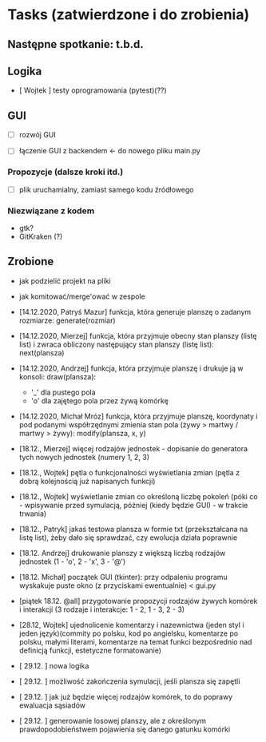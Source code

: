 # Tasks (zatwierdzone i do zrobienia)

## Następne spotkanie: t.b.d.

## Logika

* [ Wojtek ] testy oprogramowania (pytest)(??)

## GUI

* [ ] rozwój GUI

* [ ] łączenie GUI z backendem <- do nowego pliku main.py

### Propozycje (dalsze kroki itd.)

- [ ] plik uruchamialny, zamiast samego kodu źródłowego

### Niezwiązane z kodem

* gtk?
* GitKraken (?)

## Zrobione

* jak podzielić projekt na pliki
* jak komitować/merge'ować w zespole

* [14.12.2020, Patryś Mazur] funkcja, która generuje planszę o zadanym rozmiarze: generate(rozmiar)

* [14.12.2020, Mierzej] funkcja, która przyjmuje obecny stan planszy (listę list) i zwraca obliczony następujący stan planszy (listę list): next(plansza)

* [14.12.2020, Andrzej] funkcja, która przyjmuje planszę i drukuje ją w konsoli: draw(plansza):
    - '_' dla pustego pola
    - 'o' dla zajętego pola przez żywą komórkę

* [14.12.2020, Michał Mróz] funkcja, która przyjmuje planszę, koordynaty i pod podanymi współrzędnymi zmienia stan pola (żywy > martwy / martwy > żywy): modify(plansza, x, y)

* [18.12., Mierzej] więcej rodzajów jednostek - dopisanie do generatora tych nowych jednostek (numery 1, 2, 3)

* [18.12., Wojtek] pętla o funkcjonalności wyświetlania zmian (pętla z dobrą kolejnością już napisanych funkcji)

* [18.12., Wojtek] wyświetlanie zmian co określoną liczbę pokoleń (póki co - wpisywanie przed symulacją, później (kiedy będzie GUI) - w trakcie trwania)

* [18.12., Patryk] jakaś testowa plansza w formie txt (przekształcana na listę list), żeby dało się sprawdzać, czy ewolucja działa poprawnie

* [18.12. Andrzej] drukowanie planszy z większą liczbą rodzajów jednostek (1 - 'o', 2 - 'x', 3 - '@')

* [18.12. Michał] początek GUI (tkinter): przy odpaleniu programu wyskakuje puste okno (z przyciskami ewentualnie) < gui.py

* [piątek 18.12. @all] przygotowanie propozycji rodzajów żywych komórek i interakcji (3 rodzaje i interakcje: 1 - 2, 1 - 3, 2 - 3)

* [28.12, Wojtek] ujednolicenie komentarzy i nazewnictwa (jeden styl i jeden język)(commity po polsku, kod po angielsku, komentarze po polsku, małymi literami, komentarze na temat funkci bezpośrednio nad definicją funkcji, estetyczne formatowanie)

* [ 29.12. ] nowa logika 

* [ 29.12. ] możliwość zakończenia symulacji, jeśli plansza się zapętli

* [ 29.12. ] jak już będzie więcej rodzajów komórek, to do poprawy ewaluacja sąsiadów

* [ 29.12. ] generowanie losowej planszy, ale z określonym prawdopodobieństwem pojawienia się danego gatunku komórki
